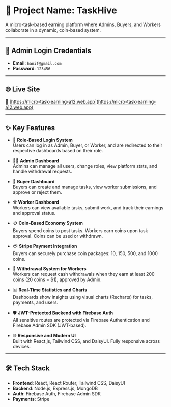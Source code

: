 # 🚀 Project Name: **TaskHive**

A micro-task-based earning platform where Admins, Buyers, and Workers collaborate in a dynamic, coin-based system.

---

## 🔐 Admin Login Credentials

- **Email**: `hanif@gmail.com`  
- **Password**: `123456`

---

## 🌐 Live Site

🔗 [https://micro-task-earning-a12.web.app](https://micro-task-earning-a12.web.app)

---

## ✨ Key Features

- 🔐 **Role-Based Login System**  
  Users can log in as Admin, Buyer, or Worker, and are redirected to their respective dashboards based on their role.

- 🧑‍💼 **Admin Dashboard**  
  Admins can manage all users, change roles, view platform stats, and handle withdrawal requests.

- 💼 **Buyer Dashboard**  
  Buyers can create and manage tasks, view worker submissions, and approve or reject them.

- ⚒️ **Worker Dashboard**  
  Workers can view available tasks, submit work, and track their earnings and approval status.

- 🪙 **Coin-Based Economy System**  
  Buyers spend coins to post tasks. Workers earn coins upon task approval. Coins can be used or withdrawn.

- 💳 **Stripe Payment Integration**  
  Buyers can securely purchase coin packages: 10, 150, 500, and 1000 coins.

- 💸 **Withdrawal System for Workers**  
  Workers can request cash withdrawals when they earn at least 200 coins (20 coins = $1), approved by Admin.

- 📊 **Real-Time Statistics and Charts**  
  Dashboards show insights using visual charts (Recharts) for tasks, payments, and users.

- 🛡️ **JWT-Protected Backend with Firebase Auth**  
  All sensitive routes are protected via Firebase Authentication and Firebase Admin SDK (JWT-based).

- 🌐 **Responsive and Modern UI**  
  Built with React.js, Tailwind CSS, and DaisyUI. Fully responsive across devices.

---

## 🛠 Tech Stack

- **Frontend**: React, React Router, Tailwind CSS, DaisyUI  
- **Backend**: Node.js, Express.js, MongoDB  
- **Auth**: Firebase Auth, Firebase Admin SDK  
- **Payments**: Stripe  

